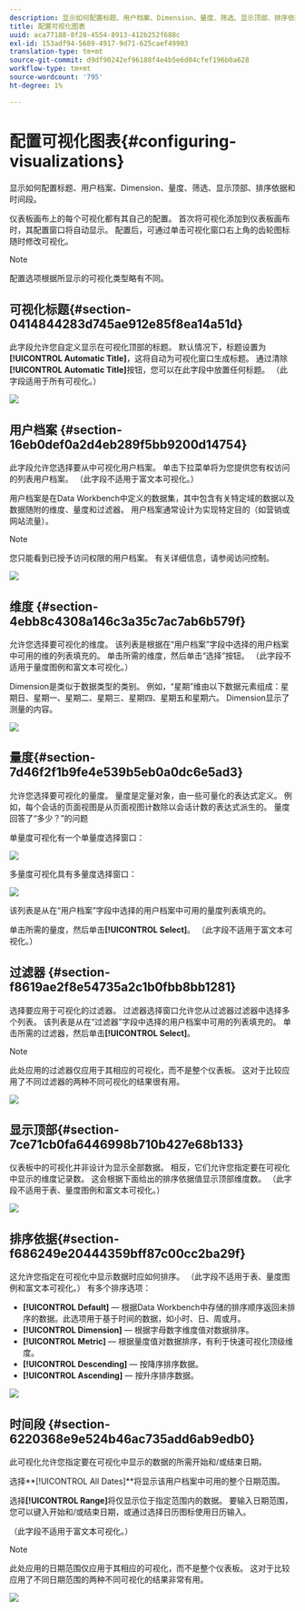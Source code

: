 ```yaml
---
description: 显示如何配置标题、用户档案、Dimension、量度、筛选、显示顶部、排序依据和时间段。
title: 配置可视化图表
uuid: aca77188-8f28-4554-8913-412b252f688c
exl-id: 153adf94-5689-4917-9d71-625caef49903
translation-type: tm+mt
source-git-commit: d9df90242ef96188f4e4b5e6d04cfef196b0a628
workflow-type: tm+mt
source-wordcount: '795'
ht-degree: 1%

---
```


# 配置可视化图表{#configuring-visualizations}

显示如何配置标题、用户档案、Dimension、量度、筛选、显示顶部、排序依据和时间段。

仪表板画布上的每个可视化都有其自己的配置。 首次将可视化添加到仪表板画布时，其配置窗口将自动显示。 配置后，可通过单击可视化窗口右上角的齿轮图标随时修改可视化。

>[!NOTE]
>
>配置选项根据所显示的可视化类型略有不同。

## 可视化标题{#section-0414844283d745ae912e85f8ea14a51d}

此字段允许您自定义显示在可视化顶部的标题。 默认情况下，标题设置为&#x200B;**[!UICONTROL Automatic Title]**，这将自动为可视化窗口生成标题。 通过清除&#x200B;**[!UICONTROL Automatic Title]**&#x200B;按钮，您可以在此字段中放置任何标题。 （此字段适用于所有可视化。）

![](assets/title.png)

## 用户档案 {#section-16eb0def0a2d4eb289f5bb9200d14754}

此字段允许您选择要从中可视化用户档案。 单击下拉菜单将为您提供您有权访问的列表用户档案。 （此字段不适用于富文本可视化。）

用户档案是在Data Workbench中定义的数据集，其中包含有关特定域的数据以及数据随附的维度、量度和过滤器。 用户档案通常设计为实现特定目的（如营销或网站流量）。

>[!NOTE]
>
>您只能看到已授予访问权限的用户档案。 有关详细信息，请参阅访问控制。

![](assets/profile.png)

## 维度 {#section-4ebb8c4308a146c3a35c7ac7ab6b579f}

允许您选择要可视化的维度。 该列表是根据在“用户档案”字段中选择的用户档案中可用的维的列表填充的。 单击所需的维度，然后单击“选择”按钮。 （此字段不适用于量度图例和富文本可视化。）

Dimension是类似于数据类型的类别。 例如，“星期”维由以下数据元素组成：星期日、星期一、星期二、星期三、星期四、星期五和星期六。 Dimension显示了测量的内容。

![](assets/dimension.png)

## 量度{#section-7d46f2f1b9fe4e539b5eb0a0dc6e5ad3}

允许您选择要可视化的量度。 量度是定量对象，由一些可量化的表达式定义。 例如，每个会话的页面视图是从页面视图计数除以会话计数的表达式派生的。 量度回答了“多少？”的问题

单量度可视化有一个单量度选择窗口：

![](assets/metrics2.png)

多量度可视化具有多量度选择窗口：

![](assets/metrics.png)

该列表是从在“用户档案”字段中选择的用户档案中可用的量度列表填充的。

单击所需的量度，然后单击&#x200B;**[!UICONTROL Select]**。 （此字段不适用于富文本可视化。）

## 过滤器 {#section-f8619ae2f8e54735a2c1b0fbb8bb1281}

选择要应用于可视化的过滤器。 过滤器选择窗口允许您从过滤器过滤器中选择多个列表。 该列表是从在“过滤器”字段中选择的用户档案中可用的列表填充的。 单击所需的过滤器，然后单击&#x200B;**[!UICONTROL Select]**。

>[!NOTE]
>
>此处应用的过滤器仅应用于其相应的可视化，而不是整个仪表板。 这对于比较应用了不同过滤器的两种不同可视化的结果很有用。

![](assets/filter.png)

## 显示顶部{#section-7ce71cb0fa6446998b710b427e68b133}

仪表板中的可视化并非设计为显示全部数据。 相反，它们允许您指定要在可视化中显示的维度记录数。 这会根据下面给出的排序依据值显示顶部维度数。 （此字段不适用于表、量度图例和富文本可视化。）

![](assets/display_top.png)

## 排序依据{#section-f686249e20444359bff87c00cc2ba29f}

这允许您指定在可视化中显示数据时应如何排序。 （此字段不适用于表、量度图例和富文本可视化。） 有多个排序选项：

* **[!UICONTROL Default]**  — 根据Data Workbench中存储的排序顺序返回未排序的数据。此选项用于基于时间的数据，如小时、日、周或月。
* **[!UICONTROL Dimension]**  — 根据字母数字维度值对数据排序。
* **[!UICONTROL Metric]**  — 根据量度值对数据排序，有利于快速可视化顶级维度。
* **[!UICONTROL Descending]**  — 按降序排序数据。
* **[!UICONTROL Ascending]**  — 按升序排序数据。

![](assets/sort_by.png)

## 时间段 {#section-6220368e9e524b46ac735add6ab9edb0}

此可视化允许您指定要在可视化中显示的数据的所需开始和/或结束日期。

选择**[!UICONTROL All Dates]**将显示该用户档案中可用的整个日期范围。

选择&#x200B;**[!UICONTROL Range]**&#x200B;将仅显示位于指定范围内的数据。 要输入日期范围，您可以键入开始和/或结束日期，或通过选择日历图标使用日历输入。

（此字段不适用于富文本可视化。）

>[!NOTE]
>
>此处应用的日期范围仅应用于其相应的可视化，而不是整个仪表板。 这对于比较应用了不同日期范围的两种不同可视化的结果非常有用。

![](assets/time_period.png)

